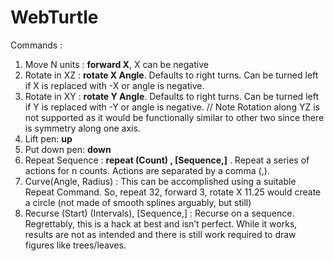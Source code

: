 # WebTurtle

Commands : 
1.	Move N units : **forward X**, X can be negative
2.	Rotate in XZ : **rotate X Angle**. Defaults to right turns. Can be turned left if X is replaced with -X or angle is negative.
3.  Rotate in XY : **rotate Y Angle**. Defaults to right turns. Can be turned left if Y is replaced with -Y or angle is negative.
// Note Rotation along YZ is not supported as it would be functionally similar to other two since there is symmetry along one axis.
4.	Lift pen: **up**
5.  Put down pen: **down**
4.	Repeat Sequence : **repeat (Count) , [Sequence,]** . Repeat a series of actions for n counts. Actions are separated by a comma (,). 
5.	Curve(Angle, Radius) : This can be accomplished using a suitable Repeat Command. So, repeat 32, forward 3, rotate X 11.25 would create a circle (not made of smooth splines arguably, but still)
6.	Recurse (Start) (Intervals), [Sequence,] : Recurse on a sequence. Regrettably, this is a hack at best and isn’t perfect. While it works, results are not as intended and there is still work required to draw figures like trees/leaves.
